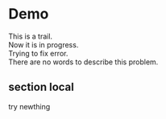 # Demo

This is a trail.<br>
Now it is in progress.<br>
Trying to fix error.<br>
There are no words to describe this problem.<br>

## section local

try newthing
